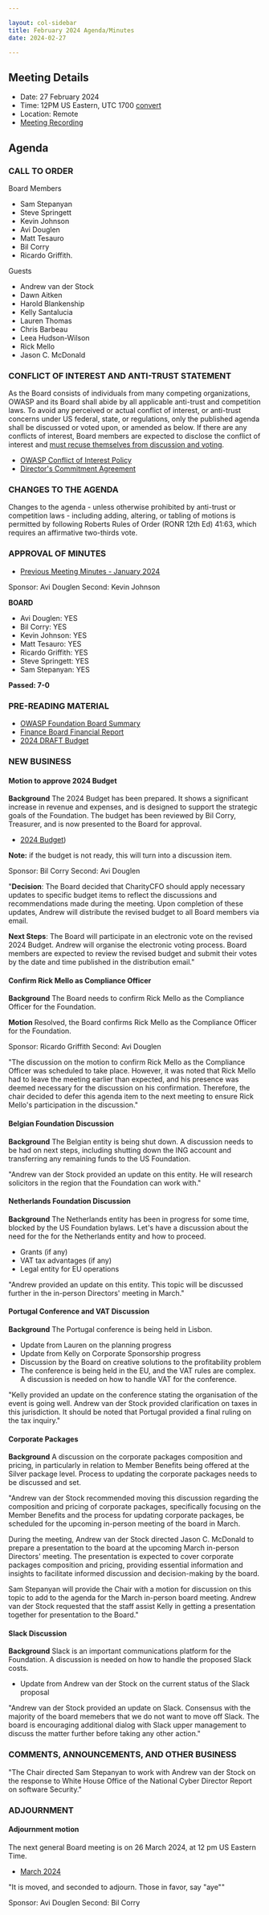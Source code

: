 ```yaml
---

layout: col-sidebar
title: February 2024 Agenda/Minutes
date: 2024-02-27

---
```


## Meeting Details

- Date: 27 February 2024
- Time: 12PM US Eastern, UTC 1700 [convert](https://www.timeanddate.com/worldclock/meetingdetails.html?year=2024&month=2&day=27&hour=17&min=0&sec=0&p1=398&p2=110&p3=197&p4=64&p5=136&p6=179)
- Location: Remote
- [Meeting Recording](https://drive.google.com/file/d/10STo6VYXhl_FDG5LYznDr29dyjl7R095/view?usp=sharing)


## Agenda

### CALL TO ORDER

Board Members
- Sam Stepanyan
- Steve Springett
- Kevin Johnson
- Avi Douglen
- Matt Tesauro
- Bil Corry
- Ricardo Griffith.

Guests
- Andrew van der Stock
- Dawn Aitken
- Harold Blankenship
- Kelly Santalucia
- Lauren Thomas
- Chris Barbeau
- Leea Hudson-Wilson
- Rick Mello
- Jason C. McDonald


### CONFLICT OF INTEREST AND ANTI-TRUST STATEMENT

As the Board consists of individuals from many competing organizations, OWASP and its Board shall abide by all applicable anti-trust and competition laws. To avoid any perceived or actual conflict of interest, or anti-trust concerns under US federal, state, or regulations, only the published agenda shall be discussed or voted upon, or amended as below. If there are any conflicts of interest, Board members are expected to disclose the conflict of interest and [must recuse themselves from discussion and voting](https://owasp.org/www-policy/legal/bylaws#section-702-disclosure-required).

- [OWASP Conflict of Interest Policy](https://owasp.org/www-policy/operational/conflict-of-interest)
- [Director's Commitment Agreement](https://owasp.org/www-policy/legal/directors-committment-agreement)

### CHANGES TO THE AGENDA

Changes to the agenda - unless otherwise prohibited by anti-trust or competition laws - including adding, altering, or tabling of motions is permitted by following Roberts Rules of Order (RONR 12th Ed) 41:63, which requires an affirmative two-thirds vote.

### APPROVAL OF MINUTES

- [Previous Meeting Minutes - January 2024](/www-board/meetings-historical/202401)

Sponsor: Avi Douglen Second: Kevin Johnson

**BOARD**
- Avi Douglen: YES
- Bil Corry: YES
- Kevin Johnson: YES
- Matt Tesauro: YES
- Ricardo Griffith: YES
- Steve Springett: YES
- Sam Stepanyan: YES

**Passed: 7-0**


### PRE-READING MATERIAL

- [OWASP Foundation Board Summary](https://docs.google.com/presentation/d/10u4GfRLVjmNZG_po9x2orOvmNjXIKuj1gNJCi0MB_uA/edit?usp=sharing)
- [Finance Board Financial Report](/www-board/attachments/202401-management-report.pdf)
- [2024 DRAFT Budget](/www-board/attachments/owasp-fy24-draft-budget.xlsx)

### NEW BUSINESS

#### Motion to approve 2024 Budget

**Background** The 2024 Budget has been prepared. It shows a significant increase in revenue and expenses, and is designed to support the strategic goals of the Foundation. The budget has been reviewed by Bil Corry, Treasurer, and is now presented to the Board for approval.

- [2024 Budget](/www-board/attachments/owasp-fy24-draft-budget.xlsx))

**Note:** if the budget is not ready, this will turn into a discussion item.

Sponsor: Bil Corry
Second: Avi Douglen


"**Decision**: The Board decided that CharityCFO should apply necessary updates to specific budget items to reflect the discussions and recommendations made during the meeting. Upon completion of these updates, Andrew will distribute the revised budget to all Board members via email.

**Next Steps**: The Board will participate in an electronic vote on the revised 2024 Budget. Andrew will organise the electronic voting process. Board members are expected to review the revised budget and submit their votes by the date and time published in the distribution email."


#### Confirm Rick Mello as Compliance Officer

**Background** The Board needs to confirm Rick Mello as the Compliance Officer for the Foundation.

**Motion** Resolved, the Board confirms Rick Mello as the Compliance Officer for the Foundation.

Sponsor: Ricardo Griffith
Second: Avi Douglen

"The discussion on the motion to confirm Rick Mello as the Compliance Officer was scheduled to take place. However, it was noted that Rick Mello had to leave the meeting earlier than expected, and his presence was deemed necessary for the discussion on his confirmation. Therefore, the chair decided to defer this agenda item to the next meeting to ensure Rick Mello's participation in the discussion."

#### Belgian Foundation Discussion

**Background** The Belgian entity is being shut down. A discussion needs to be had on next steps, including shutting down the ING account and transferring any remaining funds to the US Foundation.

"Andrew van der Stock provided an update on this entity. He will research solicitors in the region that the Foundation can work with."

#### Netherlands Foundation Discussion

**Background** The Netherlands entity has been in progress for some time, blocked by the US Foundation bylaws. Let's have a discussion about the need for the for the Netherlands entity and how to proceed.

- Grants (if any)
- VAT tax advantages (if any)
- Legal entity for EU operations

"Andrew provided an update on this entity. This topic will be discussed further in the in-person Directors' meeting in March."

#### Portugal Conference and VAT Discussion

**Background** The Portugal conference is being held in Lisbon.

- Update from Lauren on the planning progress
- Update from Kelly on Corporate Sponsorship progress
- Discussion by the Board on creative solutions to the profitability problem
- The conference is being held in the EU, and the VAT rules are complex. A discussion is needed on how to handle VAT for the conference.

"Kelly provided an update on the conference stating the organisation of the event is going well.  Andrew van der Stock provided clarification on taxes in this jurisdiction.  It should be noted that Portugal provided a final ruling on the tax inquiry."

#### Corporate Packages

**Background** A discussion on the corporate packages composition and pricing, in particularly in relation to Member Benefits being offered at the Silver package level. Process to updating the corporate packages needs to be discussed and set.

"Andrew van der Stock recommended moving this discussion regarding the composition and pricing of corporate packages, specifically focusing on the Member Benefits and the process for updating corporate packages, be scheduled for the upcoming in-person meeting of the board in March.

During the meeting, Andrew van der Stock directed Jason C. McDonald to prepare a presentation to the board at the upcoming March in-person Directors' meeting. The presentation is expected to cover corporate packages composition and pricing, providing essential information and insights to facilitate informed discussion and decision-making by the board.

Sam Stepanyan will provide the Chair with a motion for discussion on this topic to add to the agenda for the March in-person board meeting. Andrew van der Stock requested that the staff assist Kelly in getting a presentation together for presentation to the Board."

#### Slack Discussion

**Background** Slack is an important communications platform for the Foundation. A discussion is needed on how to handle the proposed Slack costs. 

- Update from Andrew van der Stock on the current status of the Slack proposal

"Andrew van der Stock provided an update on Slack.  Consensus with the majority of the board memebers that we do not want to move off Slack.  The board is encouraging additional dialog with Slack upper management to discuss the matter further before taking any other action."

### COMMENTS, ANNOUNCEMENTS, AND OTHER BUSINESS

"The Chair directed Sam Stepanyan to work with Andrew van der Stock on the response to White House Office of the National Cyber Director Report on software Security."

### ADJOURNMENT

#### Adjournment motion

The next general Board meeting is on 26 March 2024, at 12 pm US Eastern Time.

- [March 2024](https://owasp.org/www-board/meetings/202403)

"It is moved, and seconded to adjourn. Those in favor, say "aye""

Sponsor: Avi Douglen
Second: Bil Corry
